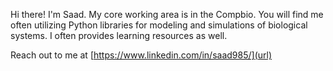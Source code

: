 Hi there!
I'm Saad. My core working area is in the Compbio. You will find me often utilizing Python
libraries for modeling and simulations of biological systems. I often provides learning
resources as well.

Reach out to me at [https://www.linkedin.com/in/saad985/](url)

